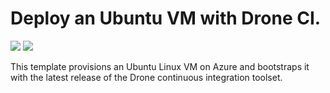 # Deploy an Ubuntu VM with Drone CI.

<a href="https://portal.azure.com/#create/Microsoft.Template/uri/https%3A%2F%2Fraw.githubusercontent.com%2FAzure%2Fazure-quickstart-templates%2Fmaster%2Fdrone-ubuntu-vm%2Fazuredeploy.json" target="_blank"><img src="http://azuredeploy.net/deploybutton.png"/></a>
<a href="http://armviz.io/#/?load=https%3A%2F%2Fraw.githubusercontent.com%2FAzure%2Fazure-quickstart-templates%2Fmaster%2Fdrone-ubuntu-vm%2Fazuredeploy.json" target="_blank">
    <img src="http://armviz.io/visualizebutton.png"/>
</a>

This template provisions an Ubuntu Linux VM on Azure and bootstraps it with the latest release of the Drone continuous integration toolset.
